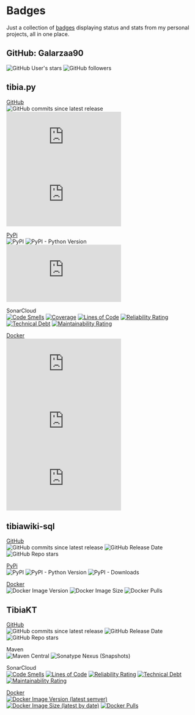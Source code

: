 # Badges
Just a collection of [badges](https://shields.io) displaying status and stats from my personal projects, all in one place.

## GitHub: Galarzaa90
![GitHub User's stars](https://img.shields.io/github/stars/Galarzaa90?style=flat)
![GitHub followers](https://img.shields.io/github/followers/Galarzaa90?style=flat)


## tibia.py
[GitHub](https://github.com/Galarzaa90/tibia.py)  
![GitHub commits since latest release](https://img.shields.io/github/commits-since/Galarzaa90/tibia.py/latest)
![GitHub Release Date](https://img.shields.io/github/release-date/Galarzaa90/tibia.py)
![GitHub Repo stars](https://img.shields.io/github/stars/Galarzaa90/tibia.py?style=flat)

[PyPi](https://pypi.python.org/pypi/tibia.py/)  
![PyPI](https://img.shields.io/pypi/v/tibia.py.svg)
![PyPI - Python Version](https://img.shields.io/pypi/pyversions/tibia.py.svg)
![PyPI - Downloads](https://img.shields.io/pypi/dm/tibia.py)

SonarCloud  
[![Code Smells](https://sonarcloud.io/api/project_badges/measure?project=Galarzaa90_tibia.py&metric=code_smells)](https://sonarcloud.io/summary/new_code?id=Galarzaa90_tibia.py)
[![Coverage](https://sonarcloud.io/api/project_badges/measure?project=Galarzaa90_tibia.py&metric=coverage)](https://sonarcloud.io/summary/new_code?id=Galarzaa90_tibia.py)
[![Lines of Code](https://sonarcloud.io/api/project_badges/measure?project=Galarzaa90_tibia.py&metric=ncloc)](https://sonarcloud.io/summary/new_code?id=Galarzaa90_tibia.py)
[![Reliability Rating](https://sonarcloud.io/api/project_badges/measure?project=Galarzaa90_tibia.py&metric=reliability_rating)](https://sonarcloud.io/summary/new_code?id=Galarzaa90_tibia.py)
[![Technical Debt](https://sonarcloud.io/api/project_badges/measure?project=Galarzaa90_tibia.py&metric=sqale_index)](https://sonarcloud.io/summary/new_code?id=Galarzaa90_tibia.py)
[![Maintainability Rating](https://sonarcloud.io/api/project_badges/measure?project=Galarzaa90_tibia.py&metric=sqale_rating)](https://sonarcloud.io/summary/new_code?id=Galarzaa90_tibia.py)

[Docker](https://hub.docker.com/r/galarzaa90/tibia.py)  
![Docker Image Version](https://img.shields.io/docker/v/galarzaa90/tibia.py?sort=semver)
![Docker Image Size](https://img.shields.io/docker/image-size/galarzaa90/tibia.py)
![Docker Pulls](https://img.shields.io/docker/pulls/galarzaa90/tibia.py)


## tibiawiki-sql
[GitHub](https://github.com/Galarzaa90/tibiawiki-sql)  
![GitHub commits since latest release](https://img.shields.io/github/commits-since/Galarzaa90/tibiawiki-sql/latest)
![GitHub Release Date](https://img.shields.io/github/release-date/Galarzaa90/tibiawiki-sql)
![GitHub Repo stars](https://img.shields.io/github/stars/Galarzaa90/tibiawiki-sql?style=flat)

[PyPi](https://pypi.python.org/pypi/tibiawiki-sql/)  
![PyPI](https://img.shields.io/pypi/v/tibiawikisql.svg)
![PyPI - Python Version](https://img.shields.io/pypi/pyversions/tibiawikisql.svg)
![PyPI - Downloads](https://img.shields.io/pypi/dm/tibiawikisql)


[Docker](https://hub.docker.com/r/galarzaa90/tibiawiki-sql)  
![Docker Image Version](https://img.shields.io/docker/v/galarzaa90/tibiawiki-sql?sort=semver)
![Docker Image Size](https://img.shields.io/docker/image-size/galarzaa90/tibiawiki-sql)
![Docker Pulls](https://img.shields.io/docker/pulls/galarzaa90/tibiawiki-sql)


## TibiaKT
[GitHub](https://github.com/Galarzaa90/TibiaKt)  
![GitHub commits since latest release](https://img.shields.io/github/commits-since/Galarzaa90/TibiaKt/latest)
![GitHub Release Date](https://img.shields.io/github/release-date/Galarzaa90/TibiaKt)
![GitHub Repo stars](https://img.shields.io/github/stars/Galarzaa90/TibiaKt?style=flat)

Maven  
![Maven Central](https://img.shields.io/maven-central/v/com.galarzaa/tibiakt-core?label=maven)
![Sonatype Nexus (Snapshots)](https://img.shields.io/nexus/s/com.galarzaa/tibiakt-core?server=https%3A%2F%2Fs01.oss.sonatype.org)

SonarCloud  
[![Code Smells](https://sonarcloud.io/api/project_badges/measure?project=Galarzaa90_TibiaKt&metric=code_smells)](https://sonarcloud.io/summary/new_code?id=Galarzaa90_TibiaKt)
[![Lines of Code](https://sonarcloud.io/api/project_badges/measure?project=Galarzaa90_TibiaKt&metric=ncloc)](https://sonarcloud.io/summary/new_code?id=Galarzaa90_TibiaKt)
[![Reliability Rating](https://sonarcloud.io/api/project_badges/measure?project=Galarzaa90_TibiaKt&metric=reliability_rating)](https://sonarcloud.io/summary/new_code?id=Galarzaa90_TibiaKt)
[![Technical Debt](https://sonarcloud.io/api/project_badges/measure?project=Galarzaa90_TibiaKt&metric=sqale_index)](https://sonarcloud.io/summary/new_code?id=Galarzaa90_TibiaKt)
[![Maintainability Rating](https://sonarcloud.io/api/project_badges/measure?project=Galarzaa90_TibiaKt&metric=sqale_rating)](https://sonarcloud.io/summary/new_code?id=Galarzaa90_TibiaKt)

[Docker](https://hub.docker.com/r/galarzaa90/tibiakt)  
[![Docker Image Version (latest semver)](https://img.shields.io/docker/v/galarzaa90/tibiakt?sort=semver)](https://hub.docker.com/repository/docker/galarzaa90/tibiakt)
[![Docker Image Size (latest by date)](https://img.shields.io/docker/image-size/galarzaa90/tibiakt?sort=semver)](https://hub.docker.com/repository/docker/galarzaa90/tibiakt)
[![Docker Pulls](https://img.shields.io/docker/pulls/galarzaa90/tibiakt)](https://hub.docker.com/repository/docker/galarzaa90/tibiakt)